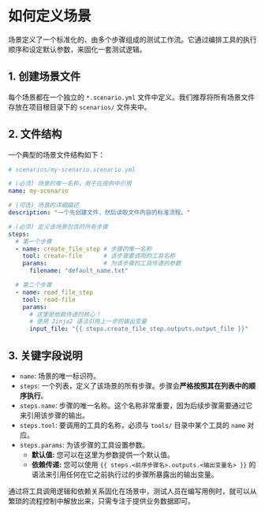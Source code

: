 # 如何定义场景

场景定义了一个标准化的、由多个步骤组成的测试工作流。它通过编排工具的执行顺序和设定默认参数，来固化一套测试逻辑。

## 1. 创建场景文件

每个场景都在一个独立的 `*.scenario.yml` 文件中定义。我们推荐将所有场景文件存放在项目根目录下的 `scenarios/` 文件夹中。

## 2. 文件结构

一个典型的场景文件结构如下：

```yaml
# scenarios/my-scenario.scenario.yml

# (必须) 场景的唯一名称，用于在用例中引用
name: my-scenario

# (可选) 场景的详细描述
description: "一个先创建文件，然后读取文件内容的标准流程。"

# (必须) 定义该场景包含的所有步骤
steps:
  # 第一个步骤
  - name: create_file_step # 步骤的唯一名称
    tool: create-file      # 该步骤要调用的工具名称
    params:                # 为该步骤的工具传递的参数
      filename: "default_name.txt"

  # 第二个步骤
  - name: read_file_step
    tool: read-file
    params:
      # 这里是依赖传递的核心！
      # 使用 Jinja2 语法引用上一步的输出变量
      input_file: "{{ steps.create_file_step.outputs.output_file }}"
```

## 3. 关键字段说明

-   `name`: 场景的唯一标识符。
-   `steps`: 一个列表，定义了该场景的所有步骤。步骤会**严格按照其在列表中的顺序执行**。
-   `steps.name`: 步骤的唯一名称。这个名称非常重要，因为后续步骤需要通过它来引用该步骤的输出。
-   `steps.tool`: 要调用的工具的名称，必须与 `tools/` 目录中某个工具的 `name` 对应。
-   `steps.params`: 为该步骤的工具设置参数。
    -   **默认值:** 您可以在这里为参数提供一个默认值。
    -   **依赖传递:** 您可以使用 `{{ steps.<前序步骤名>.outputs.<输出变量名> }}` 的语法来引用任何在它之前执行过的步骤所暴露出的输出变量。

通过将工具调用逻辑和依赖关系固化在场景中，测试人员在编写用例时，就可以从繁琐的流程控制中解放出来，只需专注于提供业务数据即可。
